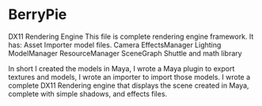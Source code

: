# BerryPie
DX11 Rendering Engine
This file is complete rendering engine framework. 
It has:
Asset Importer model files.
Camera
EffectsManager
Lighting
ModelManager
ResourceManager
SceneGraph
Shuttle 
and math library

In short I created the models in Maya,  I wrote a Maya plugin to export textures and models,  I wrote an importer to import those models.
I wrote a complete DX11 Rendering engine that displays the scene created in Maya, complete with simple shadows, and effects files.   


